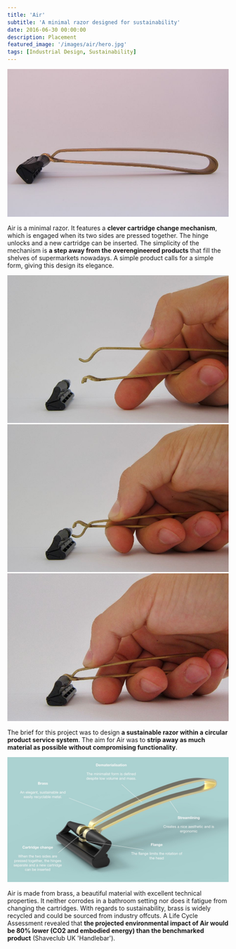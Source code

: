 ```yaml
---
title: 'Air'
subtitle: 'A minimal razor designed for sustainability'
date: 2016-06-30 00:00:00
description: Placement
featured_image: '/images/air/hero.jpg'
tags: [Industrial Design, Sustainability]
---
```


![](/images/air/hero.jpg)

Air is a minimal razor. It features a **clever cartridge change mechanism**, which is engaged when its two sides are pressed together. The hinge unlocks and a new cartridge can be inserted. The simplicity of the mechanism is **a step away from the overengineered products** that fill the shelves of supermarkets nowadays. A simple product calls for a simple form, giving this design its elegance.

<div class="gallery" data-columns="3">
	<img src="/images/air/2.jpg" />
	<img src="/images/air/3.jpg" />
	<img src="/images/air/4.jpg" />
</div>

The brief for this project was to design **a sustainable razor within a circular product service system**. The aim for Air was to **strip away as much material as possible without compromising functionality**.

![](/images/air/5.jpg)

Air is made from brass, a beautiful material with excellent technical properties. It neither corrodes in a bathroom setting nor does it fatigue from changing the cartridges. With regards to sustainability, brass is widely recycled and could be sourced from industry offcuts. A Life Cycle Assessment revealed that **the projected environmental impact of Air would be 80% lower (CO2 and embodied energy) than the benchmarked product** (Shaveclub UK 'Handlebar').